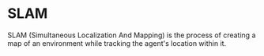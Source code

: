 # SLAM
SLAM (Simultaneous Localization And Mapping) is the process of creating a map of an environment while tracking the agent's location within it.
